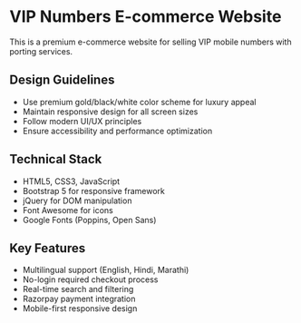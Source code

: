 <!-- Use this file to provide workspace-specific custom instructions to Copilot. For more details, visit https://code.visualstudio.com/docs/copilot/copilot-customization#_use-a-githubcopilotinstructionsmd-file -->

# VIP Numbers E-commerce Website

This is a premium e-commerce website for selling VIP mobile numbers with porting services.

## Design Guidelines

- Use premium gold/black/white color scheme for luxury appeal
- Maintain responsive design for all screen sizes
- Follow modern UI/UX principles
- Ensure accessibility and performance optimization

## Technical Stack

- HTML5, CSS3, JavaScript
- Bootstrap 5 for responsive framework
- jQuery for DOM manipulation
- Font Awesome for icons
- Google Fonts (Poppins, Open Sans)

## Key Features

- Multilingual support (English, Hindi, Marathi)
- No-login required checkout process
- Real-time search and filtering
- Razorpay payment integration
- Mobile-first responsive design
